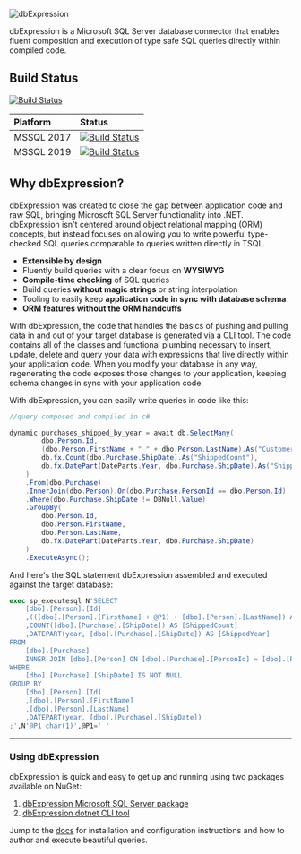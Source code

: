 ![dbExpression](https://dbexpressionpublic.blob.core.windows.net/web/dbex-logo.png)

dbExpression is a Microsoft SQL Server database connector that enables fluent composition and execution of type safe SQL queries directly within compiled code.

## Build Status

[![Build Status](https://dev.azure.com/hattricklabs/DbEx/_apis/build/status/HatTrickLabs.db-ex?branchName=release%2F0.7)](https://dev.azure.com/hattricklabs/DbEx/_build/latest?definitionId=2&branchName=release%2F0.7)

| Platform            		| Status 					|
| :---            			| :---    					|
|	MSSQL 2017				|	[![Build Status](https://dev.azure.com/hattricklabs/DbEx/_apis/build/status/HatTrickLabs.db-ex?branchName=release%2F0.7&stageName=Test%20MSSQL%20Platforms&jobName=Test%20MSSQL%202017)](https://dev.azure.com/hattricklabs/DbEx/_build/latest?definitionId=2&branchName=release%2F0.7)	|
|	MSSQL 2019				|	[![Build Status](https://dev.azure.com/hattricklabs/DbEx/_apis/build/status/HatTrickLabs.db-ex?branchName=release%2F0.7&stageName=Test%20MSSQL%20Platforms&jobName=Test%20MSSQL%202019)](https://dev.azure.com/hattricklabs/DbEx/_build/latest?definitionId=2&branchName=release%2F0.7)	|

## Why dbExpression?
dbExpression was created to close the gap between application code and raw SQL, bringing Microsoft SQL Server functionality into .NET.  dbExpression isn't centered around object relational mapping (ORM) concepts, but instead focuses on allowing you to write powerful type-checked SQL queries comparable to queries written directly in TSQL.

* **Extensible by design**
* Fluently build queries with a clear focus on **WYSIWYG**
* **Compile-time checking** of SQL queries
* Build queries **without magic strings** or string interpolation
* Tooling to easily keep **application code in sync with database schema**
* **ORM features without the ORM handcuffs**

With dbExpression, the code that handles the basics of pushing and pulling data in and out of your target database is generated via a CLI tool.  The code contains all of the classes and functional plumbing necessary to insert, update, delete and query your data with expressions that live directly within your application code.  When you modify your database in any way, regenerating the code exposes those changes to your application, keeping schema changes in sync with your application code.

With dbExpression, you can easily write queries in code like this:
```c#
//query composed and compiled in c#

dynamic purchases_shipped_by_year = await db.SelectMany(
        dbo.Person.Id,
        (dbo.Person.FirstName + " " + dbo.Person.LastName).As("CustomerName"),
        db.fx.Count(dbo.Purchase.ShipDate).As("ShippedCount"),
        db.fx.DatePart(DateParts.Year, dbo.Purchase.ShipDate).As("ShippedYear")
    )
    .From(dbo.Purchase)
    .InnerJoin(dbo.Person).On(dbo.Purchase.PersonId == dbo.Person.Id)
    .Where(dbo.Purchase.ShipDate != DBNull.Value)
    .GroupBy(
        dbo.Person.Id,
        dbo.Person.FirstName,
        dbo.Person.LastName,
        db.fx.DatePart(DateParts.Year, dbo.Purchase.ShipDate)
    )
    .ExecuteAsync();
```
And here's the SQL statement dbExpression assembled and executed against the target database:
```sql
exec sp_executesql N'SELECT
	[dbo].[Person].[Id]
	,(([dbo].[Person].[FirstName] + @P1) + [dbo].[Person].[LastName]) AS [CustomerName]
	,COUNT([dbo].[Purchase].[ShipDate]) AS [ShippedCount]
	,DATEPART(year, [dbo].[Purchase].[ShipDate]) AS [ShippedYear]
FROM
	[dbo].[Purchase]
	INNER JOIN [dbo].[Person] ON [dbo].[Purchase].[PersonId] = [dbo].[Person].[Id]
WHERE
	[dbo].[Purchase].[ShipDate] IS NOT NULL
GROUP BY
	[dbo].[Person].[Id]
	,[dbo].[Person].[FirstName]
	,[dbo].[Person].[LastName]
	,DATEPART(year, [dbo].[Purchase].[ShipDate])
;',N'@P1 char(1)',@P1=' '
```
- - -

### Using dbExpression
dbExpression is quick and easy to get up and running using two packages available on NuGet:
1) [dbExpression Microsoft SQL Server package](https://www.nuget.org/profiles/HatTrickLabs)
2) [dbExpression dotnet CLI tool](https://www.nuget.org/profiles/HatTrickLabs)

Jump to the [docs](https://github.com/HatTrickLabs/db-ex/wiki) for installation and configuration instructions and how to author and execute beautiful queries.
